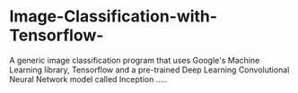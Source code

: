 # Image-Classification-with-Tensorflow-
A generic image classification program that uses Google's Machine Learning library, Tensorflow and a pre-trained Deep Learning Convolutional Neural Network model called Inception
.....
